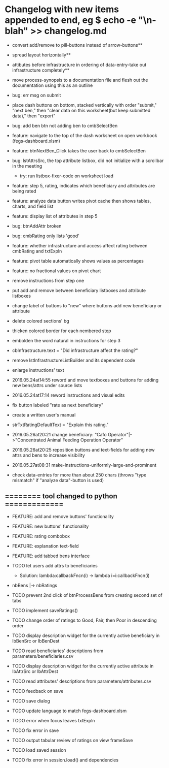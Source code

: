 # Changelog with new items appended to end, eg $ echo -e "\n- blah" >> changelog.md
- convert add/remove to pill-buttons instead of arrow-buttons**

- spread layout horizontally**

- attibutes before infrastructure in ordering of data-entry-take out infrastructure completely**

- move process-synopsis to a documentation file and flesh out the documentation using this as an outline

- bug: err msg on submit

- place dash buttons on bottom, stacked vertically with order "submit," "next ben," then "clear data on this worksheet(but keep submitted data)," then "export"

- bug: add ben btn not adding ben to cmbSelectBen

- feature: navigate to the top of the dash worksheet on open workbook (fegs-dashboard.xlsm)

- feature: btnNextBen_Click takes the user back to cmbSelectBen

- bug: lstAttrsSrc, the top attribute listbox, did not initialize with a scrollbar in the meeting
  - try: run listbox-fixer-code on worksheet load

- feature: step 5, rating, indicates which beneficiary and attributes are being rated

- feature: analyze data button writes pivot cache then shows tables, charts, and field list

- feature: display list of attributes in step 5

- bug: btnAddAttr broken

- bug: cmbRating only lists 'good'

- feature: whether infrastructure and access affect rating between cmbRating and txtExpln

- feature: pivot table automatically shows values as percentages

- feature: no fractional values on pivot chart

- remove instructions from step one

- put add and remove between beneficiary listboxes and attribute listboxes

- change label of buttons to "new" where buttons add new beneficiary or attribute 

- delete colored sections' bg

- thicken colored border for each nembered step

- embolden the word natural in instructions for step 3

- cbInfrastructure.text = "Did infrastructure affect the rating?"

- remove lstInfrastructureListBuilder and its dependent code

- enlarge instructions' text

- 2016.05.24at14:55 reword and move textboxes and buttons for adding new bens/attrs under source lists 

- 2016.05.24at17:14 reword instructions and visual edits 

- fix button labeled "rate as next beneficiary"

- create a written user's manual

- strTxtRatingDefaultText = "Explain this rating."

- 2016.05.26at20:21 change beneficiary: "Cafo Operator"|->"Concentrated Animal Feeding Operation Operator" 

- 2016.05.26at20:25 reposition buttons and text-fields for adding new attrs and bens to increase visibility 

- 2016.05.27at08:31 make-instructions-uniformly-large-and-prominent 

- check data-entries for more than about 250 chars (throws "type mismatch" if "analyze data"-button is used)

## ======== tool changed to python =============

- FEATURE: add and remove buttons' functionality

- FEATURE: new buttons' functionality

- FEATURE: rating combobox

- FEATURE: explanation text-field

- FEATURE: add tabbed bens interface

- TODO let users add attrs to beneficiaries

  - Solution: lambda:callbackFncn(i) -> lambda i=i:callbackFncn(i)

- nbBens |-> nbRatings

- TODO prevent 2nd click of btnProcessBens from creating second set of tabs

- TODO implement saveRatings()

- TODO change order of ratings to Good, Fair, then Poor in descending order

- TODO display description widget for the currently active beneficiary in lbBenSrc or lbBenDest

- TODO read beneficiaries' descriptions from parameters/beneficiaries.csv

- TODO display description widget for the currently active attribute in lbAttrSrc or lbAttrDest

- TODO read attributes' descriptions from parameters/attributes.csv

- TODO feedback on save

- TODO save dialog

- TODO update language to match fegs-dashboard.xlsm

- TODO error when focus leaves txtExpln

- TODO fix error in save

- TODO output tabular review of ratings on view frameSave

- TODO load saved session

- TODO fix error in session.load() and dependencies
